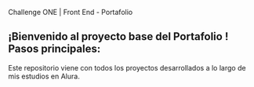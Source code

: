 Challenge ONE | Front End -  Portafolio

¡Bienvenido al proyecto base del Portafolio ! Pasos principales:
---
Este repositorio viene con todos los proyectos desarrollados a lo largo de mis estudios en Alura.
